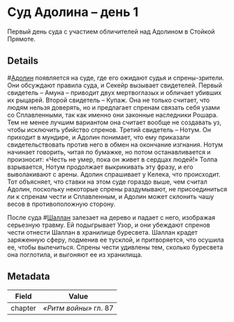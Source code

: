 # Суд Адолина – день 1
Первый день суда с участием обличителей над Адолином в Стойкой Прямоте.

## Details
#[Адолин](characters/adolin) появляется на суде, где его ожидают судья и спрены-зрители. Они обсуждают правила суда, и Секейр вызывает свидетелей. Первый свидетель – Амуна – приводит двух мертвоглазых и обличает убивших их рыцарей. Второй свидетель – Купаж. Она не только считает, что людям нельзя доверять, но и предлагает спренам связать себя узами со Сплавленными, так как именно они законные наследники Рошара. Тем не менее лучшим вариантом она считает вообще не создавать уз, чтобы исключить убийство спренов. Третий свидетель – Нотум. Он приходит в мундире, и Адолин понимает, что ему приказали свидетельствовать против него в обмен на окончание изгнания. Нотум начинает говорить, читая по бумажке, но потом останавливается и произносит: «Честь не умер, пока он живет в сердцах людей!» Толпа взрывается, Нотум продолжает выкрикивать эту фразу, и его выволакивают с арены. Адолин спрашивает у Келека, что происходит. Тот объясняет, что ставки на этом суде гораздо выше, чем считал Адолин, поскольку некоторые спрены раздумывают, не присоединиться ли к спренам чести и Сплавленным, и Адолин может склонить чашу весов в противоположную сторону.

После суда #[Шаллан](characters/shallan) залезает на дерево и падает с него, изображая серьезную травму. Ей подыгрывает Узор, и они убеждают спренов чести отнести Шаллан в хранилище буресвета. Шаллан крадет заряженную сферу, подменив ее тусклой, и притворяется, что осушила ее, чтобы вылечиться. Спрены чести удивлены тем, сколько буресвета она поглотила, и выгоняют ее из хранилища.

## Metadata
| Field | Value |
| ----- | ----- |
| chapter | *«Ритм войны»* гл. 87 |
